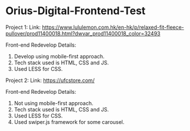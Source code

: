 # Orius-Digital-Frontend-Test

Project 1:
Link: https://www.lululemon.com.hk/en-hk/p/relaxed-fit-fleece-pullover/prod11400018.html?dwvar_prod11400018_color=32493

Front-end Redevelop Details:
1. Develop using mobile-first approach.
2. Tech stack used is HTML, CSS and JS.
3. Used LESS for CSS.

Project 2:
Link: https://ufcstore.com/

Front-end Redevelop Details:
1. Not using mobile-first approach.
2. Tech stack used is HTML, CSS and JS.
3. Used LESS for CSS.
4. Used swiper.js framework for some carousel.
